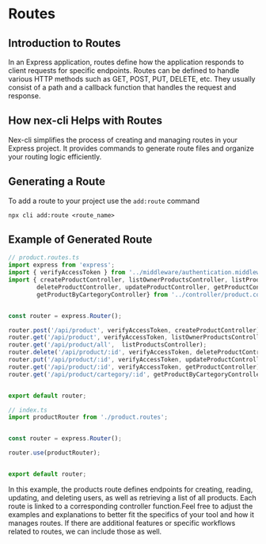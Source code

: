 # Routes

## Introduction to Routes
In an Express application, routes define how the application responds to client requests for specific endpoints. Routes can be defined to handle various HTTP methods such as GET, POST, PUT, DELETE, etc. They usually consist of a path and a callback function that handles the request and response.

## How nex-cli Helps with Routes
Nex-cli simplifies the process of creating and managing routes in your Express project. It provides commands to generate route files and organize your routing logic efficiently.

## Generating a Route
To add a route to your project use the `add:route` command 
```
npx cli add:route <route_name>

```

## Example of Generated Route
```javascript
// product.routes.ts
import express from 'express';
import { verifyAccessToken } from '../middleware/authentication.middleware';
import { createProductController, listOwnerProductsController, listProductsController,
        deleteProductController, updateProductController, getProductController,
        getProductByCartegoryController} from '../controller/product.controller';


const router = express.Router();

router.post('/api/product', verifyAccessToken, createProductController);
router.get('/api/product', verifyAccessToken, listOwnerProductsController);
router.get('/api/product/all',  listProductsController);
router.delete('/api/product/:id', verifyAccessToken, deleteProductController);
router.put('/api/product/:id', verifyAccessToken, updateProductController);
router.get('/api/product/:id', verifyAccessToken, getProductController);
router.get('/api/product/cartegory/:id', getProductByCartegoryController);


export default router;
```

```javascript
// index.ts
import productRouter from './product.routes';


const router = express.Router();

router.use(productRouter);


export default router;
```

In this example, the products route defines endpoints for creating, reading, updating, and deleting users, as well as retrieving a list of all products. Each route is linked to a corresponding controller function.Feel free to adjust the examples and explanations to better fit the specifics of your tool and how it manages routes. If there are additional features or specific workflows related to routes, we can include those as well.
